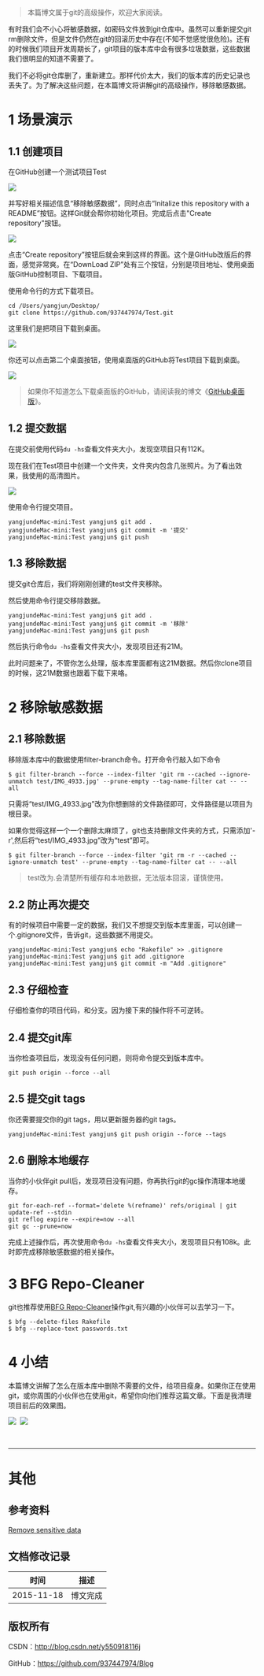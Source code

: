 >本篇博文属于git的高级操作，欢迎大家阅读。

有时我们会不小心将敏感数据，如密码文件放到git仓库中。虽然可以重新提交git rm删除文件，但是文件仍然在git的回滚历史中存在(不知不觉感觉很危险)。还有的时候我们项目开发周期长了，git项目的版本库中会有很多垃圾数据，这些数据我们很明显的知道不需要了。

我们不必将git仓库删了，重新建立。那样代价太大，我们的版本库的历史记录也丢失了。为了解决这些问题，在本篇博文将讲解git的高级操作，移除敏感数据。

# 1 场景演示

## 1.1 创建项目

在GitHub创建一个测试项目Test

![](https://raw.githubusercontent.com/937447974/Blog/master/Resources/2015111801.png)

并写好相关描述信息“移除敏感数据”，同时点击“Initalize this repository with a README”按钮。这样Git就会帮你初始化项目。完成后点击"Create repository"按钮。

![](https://raw.githubusercontent.com/937447974/Blog/master/Resources/2015111802.png)

点击“Create repository”按钮后就会来到这样的界面。这个是GitHub改版后的界面，感觉非常爽。在“DownLoad ZIP”处有三个按钮，分别是项目地址、使用桌面版GitHub控制项目、下载项目。

使用命令行的方式下载项目。

```git
cd /Users/yangjun/Desktop/
git clone https://github.com/937447974/Test.git
```

这里我们是把项目下载到桌面。

![](https://raw.githubusercontent.com/937447974/Blog/master/Resources/2015111803.png)

你还可以点击第二个桌面按钮，使用桌面版的GitHub将Test项目下载到桌面。

![](https://raw.githubusercontent.com/937447974/Blog/master/Resources/2015111804.png)

>如果你不知道怎么下载桌面版的GitHub，请阅读我的博文《[GitHub桌面版](https://github.com/937447974/Blog/blob/master/工作/GitHub桌面版.md)》。

## 1.2 提交数据

在提交前使用代码`du -hs`查看文件夹大小，发现空项目只有112K。

现在我们在Test项目中创建一个文件夹，文件夹内包含几张照片。为了看出效果，我使用的高清图片。

![](https://raw.githubusercontent.com/937447974/Blog/master/Resources/2015111805.png)

使用命令行提交项目。

```git
yangjundeMac-mini:Test yangjun$ git add .
yangjundeMac-mini:Test yangjun$ git commit -m '提交'
yangjundeMac-mini:Test yangjun$ git push
```

## 1.3 移除数据

提交git仓库后，我们将刚刚创建的test文件夹移除。

然后使用命令行提交移除数据。

```git
yangjundeMac-mini:Test yangjun$ git add .
yangjundeMac-mini:Test yangjun$ git commit -m '移除'
yangjundeMac-mini:Test yangjun$ git push
```

然后执行命令`du -hs`查看文件夹大小，发现项目还有21M。

此时问题来了，不管你怎么处理，版本库里面都有这21M数据。然后你clone项目的时候，这21M数据也跟着下载下来咯。

# 2 移除敏感数据

## 2.1 移除数据

移除版本库中的数据使用filter-branch命令。打开命令行敲入如下命令

```git
$ git filter-branch --force --index-filter 'git rm --cached --ignore-unmatch test/IMG_4933.jpg' --prune-empty --tag-name-filter cat -- --all
```

只需将“test/IMG_4933.jpg”改为你想删除的文件路径即可，文件路径是以项目为根目录。

如果你觉得这样一个一个删除太麻烦了，git也支持删除文件夹的方式，只需添加'-r',然后将“test/IMG_4933.jpg”改为“test”即可。

```git
$ git filter-branch --force --index-filter 'git rm -r --cached --ignore-unmatch test' --prune-empty --tag-name-filter cat -- --all
```

> test改为.会清楚所有缓存和本地数据，无法版本回滚，谨慎使用。

## 2.2 防止再次提交

有的时候项目中需要一定的数据，我们又不想提交到版本库里面，可以创建一个.gitignore文件，告诉git，这些数据不用提交。

```git
yangjundeMac-mini:Test yangjun$ echo "Rakefile" >> .gitignore
yangjundeMac-mini:Test yangjun$ git add .gitignore
yangjundeMac-mini:Test yangjun$ git commit -m "Add .gitignore"
```

## 2.3 仔细检查

仔细检查你的项目代码，和分支。因为接下来的操作将不可逆转。

## 2.4 提交git库

当你检查项目后，发现没有任何问题，则将命令提交到版本库中。

```git
git push origin --force --all
```

## 2.5 提交git tags

你还需要提交你的git tags，用以更新服务器的git tags。

```git
yangjundeMac-mini:Test yangjun$ git push origin --force --tags
```

## 2.6 删除本地缓存

当你的小伙伴git pull后，发现项目没有问题，你再执行git的gc操作清理本地缓存。

```git
git for-each-ref --format='delete %(refname)' refs/original | git update-ref --stdin
git reflog expire --expire=now --all
git gc --prune=now
```

完成上述操作后，再次使用命令`du -hs`查看文件夹大小，发现项目只有108k。此时即完成移除敏感数据的相关操作。

# 3 BFG Repo-Cleaner

git也推荐使用[BFG Repo-Cleaner](https://rtyley.github.io/bfg-repo-cleaner/)操作git,有兴趣的小伙伴可以去学习一下。

```git
$ bfg --delete-files Rakefile
$ bfg --replace-text passwords.txt
```

# 4 小结

本篇博文讲解了怎么在版本库中删除不需要的文件，给项目瘦身。如果你正在使用git，或你周围的小伙伴也在使用git，希望你向他们推荐这篇文章。下面是我清理项目前后的效果图。

![](https://raw.githubusercontent.com/937447974/Blog/master/Resources/2015111902.jpg)&#160;&#160;![](https://raw.githubusercontent.com/937447974/Blog/master/Resources/2015111901.jpg)

&#160;

----------

# 其他

## 参考资料

[Remove sensitive data](https://help.github.com/articles/remove-sensitive-data/)

## 文档修改记录

| 时间 | 描述 |
| ---- | ---- |
| 2015-11-18 | 博文完成 |

## 版权所有

CSDN：http://blog.csdn.net/y550918116j

GitHub：https://github.com/937447974/Blog